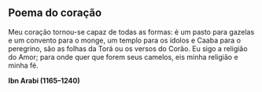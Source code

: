 ## Poema do coração

Meu coração tornou-se capaz de todas as formas: é um pasto para gazelas e um convento para o monge, um templo para os ídolos e Caaba para o peregrino, são as folhas da Torá ou os versos do Corão. Eu sigo a religião do Amor; para onde quer que forem seus camelos, eis minha religião e minha fé.

**Ibn Arabi (1165–1240)**